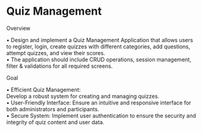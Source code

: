 <h1>Quiz Management</h1>

<p>Overview</p>
• Design and implement a Quiz Management Application that allows users to register, login, 
create quizzes with different categories, add questions, attempt quizzes, and view their 
scores. 
<br> 
• The application should include CRUD operations, session management, filter & validations for 
all required screens. 

<p>Goal</p>
• Efficient Quiz Management: <br>
Develop a robust system for creating and managing quizzes. <br>
• User-Friendly Interface: 
Ensure an intuitive and responsive interface for both administrators and participants. <br>
• Secure System: 
Implement user authentication to ensure the security and integrity of quiz content and user 
data.
